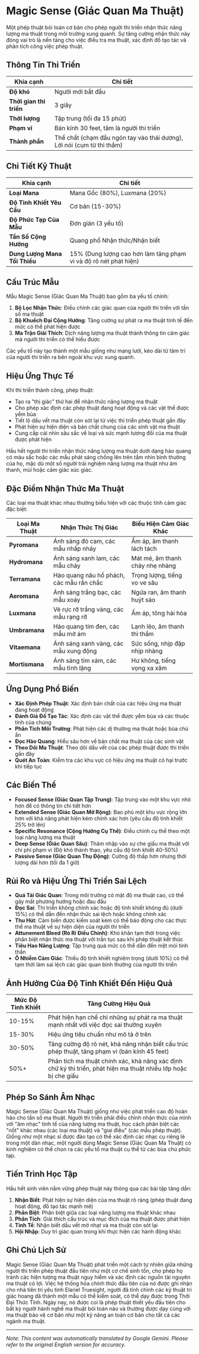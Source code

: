 # **Magic Sense (Giác Quan Ma Thuật)**

Một phép thuật bói toán cơ bản cho phép người thi triển nhận thức năng lượng ma thuật trong môi trường xung quanh. Sự tăng cường nhận thức này đóng vai trò là nền tảng cho việc điều tra ma thuật, xác định đồ tạo tác và phân tích công việc phép thuật.

## Thông Tin Thi Triển

| Khía cạnh | Chi tiết |
|--------|---------|
| **Độ khó** | Người mới bắt đầu |
| **Thời gian thi triển** | 3 giây |
| **Thời lượng** | Tập trung (tối đa 15 phút) |
| **Phạm vi** | Bán kính 30 feet, tâm là người thi triển |
| **Thành phần** | Thể chất (chạm đầu ngón tay vào thái dương), Lời nói (cụm từ thì thầm) |

## Chi Tiết Kỹ Thuật

| Khía cạnh | Chi tiết |
|--------|---------|
| **Loại Mana** | Mana Gốc (80%), Luxmana (20%) |
| **Độ Tinh Khiết Yêu Cầu** | Cơ bản (15-30%) |
| **Độ Phức Tạp Của Mẫu** | Đơn giản (3 yếu tố) |
| **Tần Số Cộng Hưởng** | Quang phổ Nhận thức/Nhận biết |
| **Dung Lượng Mana Tối Thiểu** | 15% (Dung lượng cao hơn làm tăng phạm vi và độ rõ nét phát hiện) |

## Cấu Trúc Mẫu

Mẫu Magic Sense (Giác Quan Ma Thuật) bao gồm ba yếu tố chính:
1. **Bộ Lọc Nhận Thức**: Điều chỉnh các giác quan của người thi triển với tần số ma thuật
2. **Bộ Khuếch Đại Cộng Hưởng**: Tăng cường sự phát ra ma thuật tinh tế đến mức có thể phát hiện được
3. **Ma Trận Giải Thích**: Dịch năng lượng ma thuật thành thông tin cảm giác mà người thi triển có thể hiểu được

Các yếu tố này tạo thành một mẫu giống như mạng lưới, kéo dài từ tâm trí của người thi triển ra bên ngoài khu vực xung quanh.

## Hiệu Ứng Thực Tế

Khi thi triển thành công, phép thuật:
- Tạo ra "thị giác" thứ hai để nhận thức năng lượng ma thuật
- Cho phép xác định các phép thuật đang hoạt động và các vật thể được yểm bùa
- Tiết lộ dấu vết ma thuật còn sót lại từ việc thi triển phép thuật gần đây
- Phát hiện sự hiện diện và bản chất chung của các sinh vật ma thuật
- Cung cấp cái nhìn sâu sắc về loại và sức mạnh tương đối của ma thuật được phát hiện

Hầu hết người thi triển nhận thức năng lượng ma thuật dưới dạng hào quang có màu sắc hoặc các mẫu phát sáng chồng lên trên tầm nhìn bình thường của họ, mặc dù một số người trải nghiệm năng lượng ma thuật như âm thanh, mùi hoặc cảm giác xúc giác.

## Đặc Điểm Nhận Thức Ma Thuật

Các loại ma thuật khác nhau thường biểu hiện với các thuộc tính cảm giác đặc biệt:

| Loại Ma Thuật | Nhận Thức Thị Giác | Biểu Hiện Cảm Giác Khác |
|------------|-------------------|------------------------------|
| **Pyromana** | Ánh sáng đỏ cam, các mẫu nhấp nháy | Ấm áp, âm thanh lách tách |
| **Hydromana** | Ánh sáng xanh lam, các mẫu chảy | Mát mẻ, âm thanh chảy nhẹ nhàng |
| **Terramana** | Hào quang nâu hổ phách, các mẫu rắn chắc | Trọng lượng, tiếng vo ve sâu |
| **Aeromana** | Ánh sáng trắng bạc, các mẫu xoáy | Ngứa ran, âm thanh huýt sáo |
| **Luxmana** | Vẻ rực rỡ trắng vàng, các mẫu rạng rỡ | Ấm áp, tông hài hòa |
| **Umbramana** | Hào quang tím đen, các mẫu mờ ám | Lạnh lẽo, âm thanh thì thầm |
| **Vitaemana** | Ánh sáng xanh vàng, các mẫu xung động | Sức sống, nhịp đập nhịp nhàng |
| **Mortismana** | Ánh sáng tím xám, các mẫu tĩnh lặng | Hư không, tiếng vọng xa xăm |

## Ứng Dụng Phổ Biến

- **Xác Định Phép Thuật**: Xác định bản chất của các hiệu ứng ma thuật đang hoạt động
- **Đánh Giá Đồ Tạo Tác**: Xác định các vật thể được yểm bùa và các thuộc tính của chúng
- **Phân Tích Môi Trường**: Phát hiện các dị thường ma thuật hoặc bùa chú ẩn
- **Đọc Hào Quang**: Hiểu sâu hơn về bản chất ma thuật của các sinh vật
- **Theo Dõi Ma Thuật**: Theo dõi dấu vết của các phép thuật được thi triển gần đây
- **Quét An Toàn**: Kiểm tra các khu vực có hiệu ứng ma thuật có hại trước khi tiếp tục

## Các Biến Thể

- **Focused Sense (Giác Quan Tập Trung)**: Tập trung vào một khu vực nhỏ hơn để có thông tin chi tiết hơn
- **Extended Sense (Giác Quan Mở Rộng)**: Bao phủ một khu vực rộng lớn hơn với khả năng phát hiện kém chính xác hơn (yêu cầu độ tinh khiết 25% trở lên)
- **Specific Resonance (Cộng Hưởng Cụ Thể)**: Điều chỉnh cụ thể theo một loại năng lượng ma thuật
- **Deep Sense (Giác Quan Sâu)**: Thâm nhập vào sự che giấu ma thuật với chi phí phạm vi (Độ khó thành thạo, yêu cầu độ tinh khiết 40-50%)
- **Passive Sense (Giác Quan Thụ Động)**: Cường độ thấp hơn nhưng thời lượng dài hơn (tối đa 1 giờ)

## Rủi Ro và Hiệu Ứng Thi Triển Sai Lệch

- **Quá Tải Giác Quan**: Trong môi trường có mật độ ma thuật cao, có thể gây mất phương hướng hoặc đau đầu
- **Đọc Sai**: Thi triển không chính xác hoặc độ tinh khiết không đủ (dưới 15%) có thể dẫn đến nhận thức sai lệch hoặc không chính xác
- **Thu Hút**: Cảm biến được kiểm soát kém có thể báo động cho các thực thể ma thuật về sự hiện diện của người thi triển
- **Attunement Bleed (Rò Rỉ Điều Chỉnh)**: Khó khăn tạm thời trong việc phân biệt nhận thức ma thuật với trần tục sau khi phép thuật kết thúc
- **Tiêu Hao Năng Lượng**: Tập trung quá mức có thể dẫn đến mệt mỏi tinh thần
- **Ô Nhiễm Cảm Giác**: Thiếu độ tinh khiết nghiêm trọng (dưới 10%) có thể tạm thời làm sai lệch các giác quan bình thường của người thi triển

## Ảnh Hưởng Của Độ Tinh Khiết Đến Hiệu Quả

| Mức Độ Tinh Khiết | Tăng Cường Hiệu Quả |
|--------------|---------------------|
| 10-15% | Phát hiện hạn chế chỉ những sự phát ra ma thuật mạnh nhất với việc đọc sai thường xuyên |
| 15-30% | Hiệu ứng tiêu chuẩn như mô tả ở trên |
| 30-50% | Tăng cường độ rõ nét, khả năng nhận biết cấu trúc phép thuật, tăng phạm vi (bán kính 45 feet) |
| 50%+ | Phân tích ma thuật chính xác, khả năng xác định chữ ký thi triển, phát hiện ma thuật nhiều lớp hoặc bị che giấu |

## Phép So Sánh Âm Nhạc

Magic Sense (Giác Quan Ma Thuật) giống như việc phát triển cao độ hoàn hảo cho tần số ma thuật. Người thi triển phải điều chỉnh nhận thức của mình với "âm nhạc" tinh tế của năng lượng ma thuật, học cách phân biệt các "nốt" khác nhau (các loại ma thuật) và "giai điệu" (các mẫu phép thuật). Giống như một nhạc sĩ được đào tạo có thể xác định các nhạc cụ riêng lẻ trong một dàn nhạc, một người dùng Magic Sense (Giác Quan Ma Thuật) có kinh nghiệm có thể chọn ra các yếu tố ma thuật cụ thể từ các bùa chú phức tạp.

## Tiến Trình Học Tập

Hầu hết sinh viên nắm vững phép thuật này thông qua các bài tập tăng dần:
1. **Nhận Biết**: Phát hiện sự hiện diện của ma thuật rõ ràng (phép thuật đang hoạt động, đồ tạo tác mạnh mẽ)
2. **Phân Biệt**: Phân biệt giữa các loại năng lượng ma thuật khác nhau
3. **Phân Tích**: Giải thích cấu trúc và mục đích của ma thuật được phát hiện
4. **Tinh Tế**: Nhận biết dấu vết mờ nhạt và ma thuật còn sót lại
5. **Hội Nhập**: Duy trì giác quan trong khi thực hiện các hành động khác

## Ghi Chú Lịch Sử

Magic Sense (Giác Quan Ma Thuật) phát triển một cách tự nhiên giữa những người thi triển phép thuật đầu tiên như một cơ chế sinh tồn, cho phép họ tránh các hiện tượng ma thuật nguy hiểm và xác định các nguồn tài nguyên ma thuật có lợi. Việc hệ thống hóa chính thức đầu tiên của nó được ghi nhận cho nhà tiên tri yêu tinh Elariel Truesight, người đã tinh chỉnh các kỹ thuật tri giác hoang dã thành một mẫu có thể kiểm soát, có thể dạy được trong Thời Đại Thức Tỉnh. Ngày nay, nó được coi là phép thuật thiết yếu đầu tiên cho bất kỳ người hành nghề ma thuật bói toán nào và thường được dạy cùng với ma thuật bảo vệ cơ bản như một kỹ năng an toàn cơ bản cho tất cả các ngành ma thuật.


---
_Note: This content was automatically translated by Google Gemini. Please refer to the original English version for accuracy._
